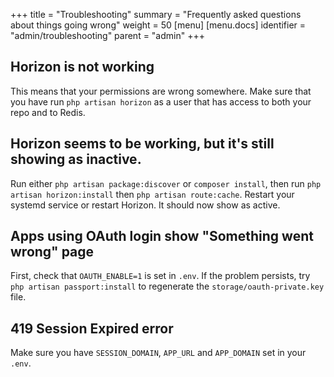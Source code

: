 +++
title = "Troubleshooting"
summary = "Frequently asked questions about things going wrong"
weight = 50
[menu]
[menu.docs]
identifier = "admin/troubleshooting"
parent = "admin"
+++

## Horizon is not working
This means that your permissions are wrong somewhere. Make sure that you have run `php artisan horizon` as a user that has access to both your repo and to Redis.

## Horizon seems to be working, but it's still showing as inactive.
Run either `php artisan package:discover` or `composer install`, then run `php artisan horizon:install` then `php artisan route:cache`. Restart your systemd service or restart Horizon. It should now show as active.

## Apps using OAuth login show "Something went wrong" page
First, check that `OAUTH_ENABLE=1` is set in `.env`. If the problem persists, try `php artisan passport:install` to regenerate the `storage/oauth-private.key` file.

## 419 Session Expired error
Make sure you have `SESSION_DOMAIN`, `APP_URL` and `APP_DOMAIN` set in your `.env`.

